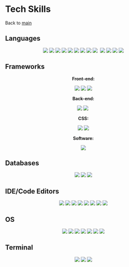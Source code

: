 # Tech Skills

Back to [main](../README.md)

## Languages
<div align="center">
<img src="https://img.shields.io/badge/HTML-E34F26?style=for-the-badge&logo=html5&logoColor=white"> 
<img src="https://img.shields.io/badge/CSS-1572B6?style=for-the-badge&logo=css3&logoColor=white">
<img src="https://img.shields.io/badge/JavaScript-323330?style=for-the-badge&logo=javascript&logoColor=F7DF1E"> 
<a href="https://www.python.org/downloads/" target="_blank"><img src="https://img.shields.io/badge/Python-3776AB?style=for-the-badge&logo=python&logoColor=white"></a>
<!-- <a href="https://www.mingw-w64.org/downloads/" target="_blank"><img src="https://img.shields.io/badge/C%2B%2B-00599C?style=for-the-badge&logo=c%2B%2B&logoColor=white"></a> -->
<!-- <a href="https://www.oracle.com/java/technologies/downloads/" target="_blank"><img src="https://img.shields.io/badge/Java-ED8B00?style=for-the-badge&logo=java&logoColor=white"></a> -->
<!-- <a href="https://www.php.net/downloads.php#v8.1.1" target="_blank"><img src="https://img.shields.io/badge/PHP-777BB4?style=for-the-badge&logo=php&logoColor=white"></a> -->
<!-- <a href="https://strawberryperl.com/" target="_blank"><img src="https://img.shields.io/badge/Perl-39457E?style=for-the-badge&logo=perl&logoColor=white"></a> -->
<a href="https://www.haskell.org/" target="_blank"><img src="https://img.shields.io/badge/Haskell-5D4F85?style=for-the-badge&logo=haskell&logoColor=white"></a>
<img src="https://img.shields.io/badge/json-5E5C5C?style=for-the-badge&logo=json&logoColor=white">
<a href="https://cran.r-project.org/" target="_blank"><img src="https://img.shields.io/badge/R-276DC3?style=for-the-badge&logo=r&logoColor=white"></a>
<img src="https://img.shields.io/badge/Markdown-000000?style=for-the-badge&logo=markdown&logoColor=white">
<a href="https://sass-lang.com/install" target="_blank"><img src="https://img.shields.io/badge/Sass-CC6699?style=for-the-badge&logo=sass&logoColor=white"></a>
<a href="" target="_blank"><img src="https://img.shields.io/badge/Less-1d365d?style=for-the-badge&logo=less&logoColor=white" alt=""></a>
<img src="https://img.shields.io/badge/Shell_Script-121011?style=for-the-badge&logo=gnu-bash&logoColor=white">
<img src="https://img.shields.io/badge/C%23-239120?style=for-the-badge&logo=c-sharp&logoColor=white">
<!-- <a href="https://www.ruby-lang.org/en/downloads/" target="_blank"><img src="https://img.shields.io/badge/Ruby-CC342D?style=for-the-badge&logo=ruby&logoColor=white"></a> -->
<!-- <a href="https://www.swift.org/download/" target="_blank"><img src="https://img.shields.io/badge/Swift-FA7343?style=for-the-badge&logo=swift&logoColor=white"></a> -->
<a href="https://go.dev/" target="_blank"><img src="https://img.shields.io/badge/Go-00ADD8?style=for-the-badge&logo=go&logoColor=white"></a>
<!-- <a href="https://dart.dev/" target="_blank"><img src="https://img.shields.io/badge/Dart-0175C2?style=for-the-badge&logo=dart&logoColor=white"></a> -->
<!-- <a href="https://www.mingw-w64.org/downloads/"><img src="https://img.shields.io/badge/Fortran-734F96?style=for-the-badge&logo=Fortran&logoColor=white"></a> -->
<img src="https://img.shields.io/badge/Batch-000?style=for-the-badge&logo=windows&logoColor=white">
</div>

## Frameworks

<div align="center">

__Front-end:__ <p>

<a href="https://v3.vuejs.org/" target="_blank"><img src="https://img.shields.io/badge/Vue.js-35495E?style=for-the-badge&logo=vuedotjs&logoColor=4FC08D"></a>
<a href="https://quasar.dev/" target="_blank"><img src="https://img.shields.io/badge/Quasar-1976d2?style=for-the-badge&logo=quasar&logoColor=white"></a>
<a href="https://svelte.dev/" target="_blank"><img src="https://img.shields.io/badge/Svelte-FF3E00?style=for-the-badge&logo=svelte&logoColor=white"> </p></a>

__Back-end:__ <p>

<a href="https://flask.palletsprojects.com/en/2.1.x/"><img src="https://img.shields.io/badge/Flask-000000?style=for-the-badge&logo=flask&logoColor=white"></a>
<a href="https://nodejs.org/en/download/"><img src="https://img.shields.io/badge/Node.js-339933?style=for-the-badge&logo=nodedotjs&logoColor=white"></a>
<a href="" target="_blank"><img src="https://img.shields.io/badge/Express-000?style=for-the-badge&logo=express&logoColor=white" alt=""></a>
<!-- <a href="https://www.djangoproject.com/download/"><img src="https://img.shields.io/badge/Django-092E20?style=for-the-badge&logo=django&logoColor=white"></a>--> </p> 

__CSS:__ <p>
<a href="https://getbootstrap.com/docs/5.1/getting-started/download/" target="_blank"><img src="https://img.shields.io/badge/Bootstrap-563D7C?style=for-the-badge&logo=bootstrap&logoColor=white"></a>
<a href="https://tailwindcss.com/docs/installation" target="_blank"><img src="https://img.shields.io/badge/Tailwind_CSS-38B2AC?style=for-the-badge&logo=tailwind-css&logoColor=white"></a>

__Software:__ <p>
<a href="https://www.electronjs.org/" target="_blank"><img src="https://img.shields.io/badge/Electron-2B2E3A?style=for-the-badge&logo=electron&logoColor=9FEAF9"></a>

<!-- Mobile: <p>
<a href="https://docs.flutter.dev/get-started/install" target="_blank"><img src="https://img.shields.io/badge/Flutter-02569B?style=for-the-badge&logo=flutter&logoColor=white"></a>
 -->
</div>

## Databases

<div align="center">
<a href="https://www.postgresql.org/" target="_blank"><img src="https://img.shields.io/badge/PostgreSQL-316192?style=for-the-badge&logo=postgresql&logoColor=white"></a>
<a href="https://mariadb.org/" target="_blank"><img src="https://img.shields.io/badge/MariaDB-003545?style=for-the-badge&logo=mariadb&logoColor=white"></a>
<a href="https://www.sqlite.org/" target="_blank"><img src="https://img.shields.io/badge/SQLite-003B57?style=for-the-badge&logo=sqlite&logoColor=white"></a>
<!-- <a href="https://www.mysql.com/" target="_blank"><img src="https://img.shields.io/badge/MySQL-005C84?style=for-the-badge&logo=mysql&logoColor=white"></a>
<img src="https://img.shields.io/badge/Microsoft_SQL_Server-CC2927?style=for-the-badge&logo=microsoft-sql-server&logoColor=white"> -->
</div>

## IDE/Code Editors

<div align="center">
<img src="https://img.shields.io/badge/Atom-66595C?style=for-the-badge&logo=Atom&logoColor=white">
<img src="https://img.shields.io/badge/Eclipse-2C2255?style=for-the-badge&logo=eclipse&logoColor=white">
<img src="https://img.shields.io/badge/PyCharm-000000.svg?&style=for-the-badge&logo=PyCharm&logoColor=white">
<img src="https://img.shields.io/badge/sublime_text-%23575757.svg?&style=for-the-badge&logo=sublime-text&logoColor=important">
<!-- <img src="https://img.shields.io/badge/Visual_Studio-5C2D91?style=for-the-badge&logo=visual%20studio&logoColor=white"> -->
<img src="https://img.shields.io/badge/Visual_Studio_Code-0078D4?style=for-the-badge&logo=visual%20studio%20code&logoColor=white">
<img src="https://img.shields.io/badge/VIM-%2311AB00.svg?&style=for-the-badge&logo=vim&logoColor=white">
<img src="https://img.shields.io/badge/RStudio-75AADB?style=for-the-badge&logo=RStudio&logoColor=white">
<!-- <img src="https://img.shields.io/badge/Android_Studio-3DDC84?style=for-the-badge&logo=android-studio&logoColor=white"> -->
<img src="https://img.shields.io/badge/Spyder-838485?style=for-the-badge&logo=spyder%20ide&logoColor=maroon">
</div>

## OS

<div align="center">
<img src="https://img.shields.io/badge/Windows-0078D6?style=for-the-badge&logo=windows&logoColor=white">
<img src="https://img.shields.io/badge/Android-3DDC84?style=for-the-badge&logo=android&logoColor=white">
<img src="https://img.shields.io/badge/Zorin%20OS-0CC1F3?style=for-the-badge&logo=zorin&logoColor=white">
<img src="https://img.shields.io/badge/iOS-000000?style=for-the-badge&logo=ios&logoColor=white">
<img src="https://img.shields.io/badge/Windows_XP-003399?style=for-the-badge&logo=windows-xp&logoColor=white">
<img src="https://img.shields.io/badge/Ubuntu-E95420?style=for-the-badge&logo=ubuntu&logoColor=white">
<img src="https://img.shields.io/badge/Kali%20Linux-000000?style=for-the-badge&logo=kali-linux&logoColor=white">
</div>

## Terminal

<div align="center">
<img src="https://img.shields.io/badge/windows%20terminal-4D4D4D?style=for-the-badge&logo=windows%20terminal&logoColor=white">
<img src="https://img.shields.io/badge/GNU%20Bash-4EAA25?style=for-the-badge&logo=GNU%20Bash&logoColor=white">
<img src="https://img.shields.io/badge/GIT-E44C30?style=for-the-badge&logo=git&logoColor=white">
</div>